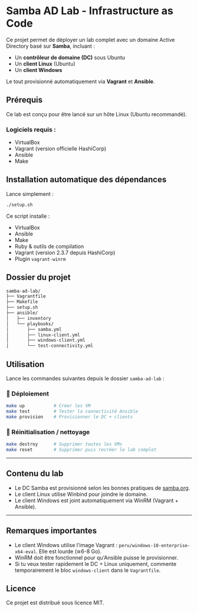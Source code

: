 # Samba AD Lab - Infrastructure as Code

Ce projet permet de déployer un lab complet avec un domaine Active Directory basé sur **Samba**, incluant :

* Un **contrôleur de domaine (DC)** sous Ubuntu
* Un **client Linux** (Ubuntu)
* Un **client Windows**

Le tout provisionné automatiquement via **Vagrant** et **Ansible**.

## Prérequis

Ce lab est conçu pour être lancé sur un hôte Linux (Ubuntu recommandé).

### Logiciels requis :

* VirtualBox
* Vagrant (version officielle HashiCorp)
* Ansible
* Make

## Installation automatique des dépendances

Lance simplement :

```bash
./setup.sh
```

Ce script installe :

* VirtualBox
* Ansible
* Make
* Ruby & outils de compilation
* Vagrant (version 2.3.7 depuis HashiCorp)
* Plugin `vagrant-winrm`

## Dossier du projet

```bash
samba-ad-lab/
├── Vagrantfile
├── Makefile
├── setup.sh
├── ansible/
│   ├── inventory
│   └── playbooks/
│       ├── samba.yml
│       ├── linux-client.yml
│       ├── windows-client.yml
│       └── test-connectivity.yml
```


## Utilisation

Lance les commandes suivantes depuis le dossier `samba-ad-lab` :

### 🌊 Déploiement

```bash
make up           # Créer les VM
make test         # Tester la connectivité Ansible
make provision    # Provisionner le DC + clients
```

### 🚩 Réinitialisation / nettoyage

```bash
make destroy      # Supprimer toutes les VMs
make reset        # Supprimer puis recréer le lab complet
```

---

## Contenu du lab

* Le DC Samba est provisionné selon les bonnes pratiques de [samba.org](https://wiki.samba.org/index.php/Setting_up_Samba_as_an_Active_Directory_Domain_Controller).
* Le client Linux utilise Winbind pour joindre le domaine.
* Le client Windows est joint automatiquement via WinRM (Vagrant + Ansible).

---

## Remarques importantes

* Le client Windows utilise l'image Vagrant : `peru/windows-10-enterprise-x64-eval`. Elle est lourde (≅6-8 Go).
* WinRM doit être fonctionnel pour qu'Ansible puisse le provisionner.
* Si tu veux tester rapidement le DC + Linux uniquement, commente temporairement le bloc `windows-client` dans le `Vagrantfile`.

## Licence

Ce projet est distribué sous licence MIT.
